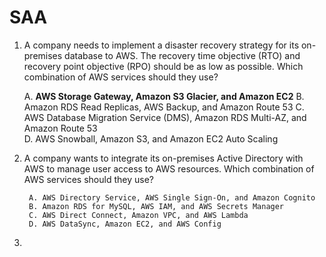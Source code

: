# SAA

1. A company needs to implement a disaster recovery strategy for its on-premises database to AWS. The recovery time objective (RTO) and recovery point objective (RPO) should be as low as possible. Which combination of AWS services should they use?
   
   	A. **AWS Storage Gateway, Amazon S3 Glacier, and Amazon EC2**
	B. Amazon RDS Read Replicas, AWS Backup, and Amazon Route 53 
	C. AWS Database Migration Service (DMS), Amazon RDS Multi-AZ, and Amazon Route 53  
	D. AWS Snowball, Amazon S3, and Amazon EC2 Auto Scaling

		
  
		

3. A company wants to integrate its on-premises Active Directory with AWS to manage user access to AWS resources. Which combination of AWS services should they use?
		
		A. AWS Directory Service, AWS Single Sign-On, and Amazon Cognito  
		B. Amazon RDS for MySQL, AWS IAM, and AWS Secrets Manager  
		C. AWS Direct Connect, Amazon VPC, and AWS Lambda  
		D. AWS DataSync, Amazon EC2, and AWS Config  
		

4. 



   

